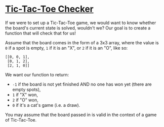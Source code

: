 # [Tic-Tac-Toe Checker](https://www.codewars.com/kata/525caa5c1bf619d28c000335)

If we were to set up a Tic-Tac-Toe game, we would want to know whether the board's current state is solved, wouldn't we?
Our goal is to create a function that will check that for us!

Assume that the board comes in the form of a 3x3 array, where the value is `0` if a spot is empty, `1` if it is an "X", or `2` if it is an "O", like so:

```
[[0, 0, 1],
 [0, 1, 2],
 [2, 1, 0]]
 ```

We want our function to return:

* `-1` if the board is not yet finished AND no one has won yet (there are empty spots),
* `1` if "X" won,
* `2` if "O" won,
* `0` if it's a cat's game (i.e. a draw).


You may assume that the board passed in is valid in the context of a game of Tic-Tac-Toe.